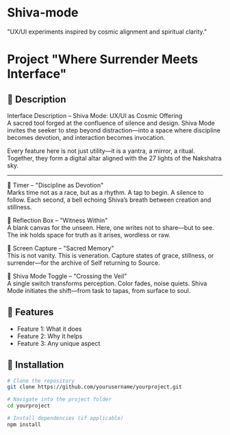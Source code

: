 # Shiva-mode
"UX/UI experiments inspired by cosmic alignment and spiritual clarity."
# Project "Where Surrender Meets Interface"


## 🌟 Description
Interface Description – Shiva Mode: UX/UI as Cosmic Offering  
A sacred tool forged at the confluence of silence and design. Shiva Mode invites the seeker to step beyond distraction—into a space where discipline becomes devotion, and interaction becomes invocation.

Every feature here is not just utility—it is a yantra, a mirror, a ritual. Together, they form a digital altar aligned with the 27 lights of the Nakshatra sky.

---

🔹 Timer – "Discipline as Devotion"  
Marks time not as a race, but as a rhythm. A tap to begin. A silence to follow. Each second, a bell echoing Shiva’s breath between creation and stillness.

🔹 Reflection Box – "Witness Within"  
A blank canvas for the unseen. Here, one writes not to share—but to see. The ink holds space for truth as it arises, wordless or raw.

🔹 Screen Capture – "Sacred Memory"  
This is not vanity. This is veneration. Capture states of grace, stillness, or surrender—for the archive of Self returning to Source.

🔹 Shiva Mode Toggle – "Crossing the Veil"  
A single switch transforms perception. Color fades, noise quiets. Shiva Mode initiates the shift—from task to tapas, from surface to soul.

## 🚀 Features
- Feature 1: What it does
- Feature 2: Why it helps
- Feature 3: Any unique aspect

## 🔧 Installation
```bash
# Clone the repository
git clone https://github.com/yourusername/yourproject.git

# Navigate into the project folder
cd yourproject

# Install dependencies (if applicable)
npm install